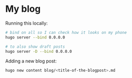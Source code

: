 # My blog

Running this locally:

```sh
# bind on all so I can check how it looks on my phone
hugo server --bind 0.0.0.0

# to also show draft posts
hugo server -D --bind 0.0.0.0
```

Adding a new blog post:

```sh
hugo new content blog/<title-of-the-blogpost>.md
```
